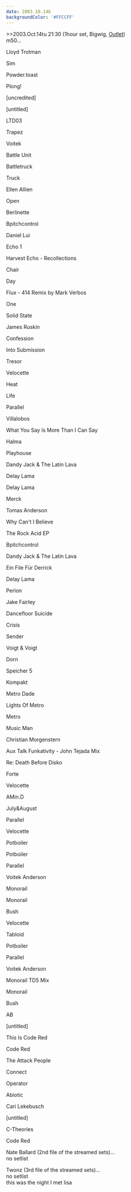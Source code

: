 ```yaml
---
date: 2003.10.14b
backgroundColor: '#FFCCFF'
---
```


\>>2003.Oct.14tu 21:30 (1hour set, Bigwig, [Outlet](http://www.illmeasures.com/))  
m50...

Lloyd Trotman

Sim

Powder.toast

Plong!

\[uncredited\]

\[untitled\]

LTD03

Trapez

Voitek

Battle Unit

Battletruck

Truck

Ellen Allien

Open

Berlinette

Bpitchcontrol

Daniel Lui

Echo 1

Harvest Echo - Recollections

Chair

Day

Flux - 414 Remix by Mark Verbos

One

Solid State

James Ruskin

Confession

Into Submission

Tresor

Velocette

Heat

Life

Parallel

Villalobos

What You Say Is More Than I Can Say

Halma

Playhouse

Dandy Jack & The Latin Lava

Delay Lama

Delay Lama

Merck

Tomas Anderson

Why Can't I Believe

The Rock Acid EP

Bpitchcontrol

Dandy Jack & The Latin Lava

Ein File Für Derrick

Delay Lama

Perlon

Jake Fairley

Dancefloor Suicide

Crisis

Sender

Voigt & Voigt

Dorn

Speicher 5

Kompakt

Metro Dade

Lights Of Metro

Metro

Music Man

Christian Morgenstern

Aux Talk Funkativity - John Tejada Mix

Re: Death Before Disko

Forte

Velocette

AMin.D

July&August

Parallel

Velocette

Potboiler

Potboiler

Parallel

Voitek Anderson

Monorail

Monorail

Bush

Velocette

Tabloid

Potboiler

Parallel

Voitek Anderson

Monorail TD5 Mix

Monorail

Bush

AB

\[untitled\]

This Is Code Red

Code Red

The Attack People

Connect

Operator

Abiotic

Cari Lekebusch

\[untitled\]

C-Theories

Code Red


Nate Ballard (2nd file of the streamed sets)...  
no setlist  

Twonz (3rd file of the streamed sets)...  
no setlist  
this was the night I met lisa